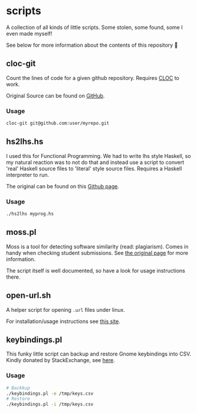 # scripts

A collection of all kinds of little scripts. Some stolen, some found, some I even made myself!

See below for more information about the contents of this repository :cookie:

## cloc-git

Count the lines of code for a given github repository. Requires [CLOC](http://cloc.sourceforge.net/) to work. 

Original Source can be found on [GitHub](https://gist.github.com/sonalkr132/73e6fac6b551ea6f7c5a).

### Usage 

```bash 
cloc-git git@github.com:user/myrepo.git
```

## hs2lhs.hs 

I used this for Functional Programming. We had to write lhs style Haskell, so my natural reaction was to not do that and instead use a script to convert 'real' Haskell source files to 'literal' style source files. Requires a Haskell interpreter to run. 

The original can be found on this [Github page](https://github.com/jeffreyrosenbluth/Literate).

### Usage

```bash
./hs2lhs myprog.hs
```

## moss.pl  

Moss is a tool for detecting software similarity (read: plagiarism). Comes in handy when checking student submissions. See [the original page](https://theory.stanford.edu/~aiken/moss/) for more information.

The script itself is well documented, so have a look for usage instructions there. 

## open-url.sh

A helper script for opening `.url` files under linux.

For installation/usage instructions see [this site](http://saidulhassan.com/open-url-files-in-linux-mint-ubuntu-1029).

## keybindings.pl

This funky little script can backup and restore Gnome keybindings into CSV.
Kindly donated by StackExchange, see [here](https://askubuntu.com/a/217310/376814).

### Usage 
```bash
# Backkup
./keybindings.pl -e /tmp/keys.csv
# Restore
./keybindings.pl -i /tmp/keys.csv
```



